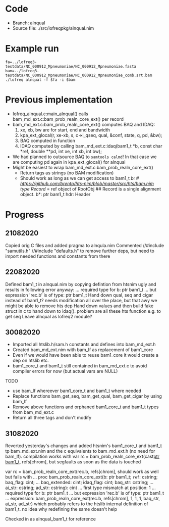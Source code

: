 # Code

- Branch: alnqual
- Source file: ./src/lofreqpkg/alnqual.nim

# Example run

    fa=../lofreq3-testdata/NC_000912_Mpneumoniae/NC_000912_Mpneumoniae.fasta
    bam=../lofreq3-testdata/NC_000912_Mpneumoniae/NC_000912_Mpneumoniae_comb.srt.bam
    ./lofreq alnqual -f $fa -i $bam


# Previous implementation

- lofreq_alnqual.c:main_alnqual() calls bam_md_ext.c:bam_prob_realn_core_ext() per record
- bam_md_ext.c:bam_prob_realn_core_ext() computes BAQ and IDAQ:
  1. xe, xb, bw are for start, end and bandwidth
  1. kpa_ext_glocal(r, xe-xb, s, c->l_qseq, qual, &conf, state, q, pd, &bw);
  1. BAQ computed in function
  1. IDAQ computed by calling bam_md_ext.c:idaq(bam1_t *b, const char *ref, double **pd, int xe, int xb, int bw);
- We had planned to outsource BAQ to `samtools calmd`! In that case we are computing pd again in kpa_ext_glocal() for alnqual
- Might be easiest to wrap bam_md_ext.c:bam_prob_realn_core_ext()
  - Return tags as strings (no BAM modification)
  - Should work as long as we can get access to bam1_t *b:
        # https://github.com/brentp/hts-nim/blob/master/src/hts/bam.nim
        type Record* = ref object of RootObj
        ## Record is a single alignment object.
        b*: ptr bam1_t
        hdr: Header


# Progress

## 21082020
Copied orig C files and added pragma to alnqula.nim
Commented
//#include "samutils.h"
//#include "defaults.h"
to remove further deps, but need to import needed functions and constants from there

## 22082020
Defined bam1_t in alnqual.nim by copying defintion from htsnim
ugly and results in following error anyway:
        ...   required type for b: ptr bam1_t
        ...   but expression 'rec.b' is of type: ptr bam1_t
Hand down qual, seq and cigar instead of bam1_t? needs modification all over the place, but
that awy we might be able to remove hts dep
Hand down values and then build fake struct in c to hand down to idaq(). problem are all these hts function e.g. to get seq
Leave alnqual as lofreq2 module?

## 30082020

- Imported all htslib.h/sam.h constants and defines into bam_md_ext.h
- Created bam_md_ext.nim with bam_lf as replacement of bam1_core
- Even if we would have been able to reuse bam1_core it would create a dep on htslib etc.
- bam1_core_t and bam1_t still contained in bam_md_ext.c to avoid compiler errors for now (but actual vars are NULL)


TODO
- use bam_lf whereever bam1_core_t and bam1_t where needed
- Replace functions bam_get_seq, bam_get_qual, bam_get_cigar by using bam_lf
- Remove above functions and orphaned bam1_core_t and bam1_t types from bam_md_ext.c
- Return all three tags and don't modify


## 31082020

Reverted yesterday's changes and added htsnim's bam1_core_t and bam1_t tp bam_md_ext.nim and the c equivalents to bam_md_ext.h (no need for bam_lf). compilation works with
    var rc = bam_prob_realn_core_ext(cast[ptr bam1_t](rec.b), refs[chrom], 
but segfaults as soon as the data is touched

   var rc = bam_prob_realn_core_ext(rec.b, refs[chrom], 
should work as well but fails with
        ... proc bam_prob_realn_core_ext(b: ptr bam1_t; `ref`: cstring; baq_flag: cint;
        ...                             baq_extended: cint; idaq_flag: cint; baq_str: cstring;
        ...                             ai_str: cstring; ad_str: cstring): cint
        ...   first type mismatch at position: 1
        ...   required type for b: ptr bam1_t
        ...   but expression 'rec.b' is of type: ptr bam1_t
        ... expression: bam_prob_realn_core_ext(rec.b, refs[chrom], 1, 1, 1, baq_str, ai_str, ad_str)
which probably refers to the htslib internal definition of bam1_t. no idea why redefining the same doesn't help

Checked in as alnqual_bam1_t for reference

